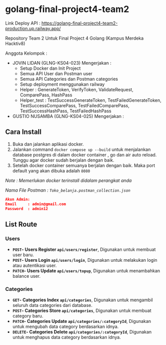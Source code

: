 # golang-final-project4-team2

Link Deploy API : https://golang-final-project4-team2-production.up.railway.app/

Repository Team 2 Untuk Final Project 4 Golang (Kampus Merdeka Hacktiv8)

Anggota Kelompok :

- JOVIN LIDAN (GLNG-KS04-023)
  Mengerjakan :
  - Setup Docker dan Init Project
  - Semua API User dan Postman user
  - Semua API Categories dan Postman categories
  - Setup deployment menggunakan railway
  - Helper : GenerateToken, VerifyToken, ValidateRequest, ComparePass, HashPass
  - Helper_test : TestSuccessGenerateToken, TestFailedGenerateToken, TestSuccessComparePass, TestFailedComparePass, TestSuccessHashPass, TestFailedHashPass
- GUSTIO NUSAMBA (GLNG-KS04-025)
  Mengerjakan :

## Cara Install

1. Buka dan jalankan aplikasi docker.
2. Jalankan command `docker compose up --build` untuk menjalankan database postgres di dalam docker container , go dan air auto reload. Tunggu agar docker sudah berjalan dengan baik.
3. Setelah docker container semuanya berjalan dengan baik. Maka port default yang akan dibuka adalah `8080`

_Note : Memerlukan docker terinstall didalam perangkat anda_

_Nama File Postman : `Toko_belanja.postman_collection.json`_

```json
Akun Admin:
Email     : admin@gmail.com
Password  : admin12
```

## List Route
### Users
- **`POST`- Users Register `api/users/register`**, Digunakan untuk membuat user baru.
- **`POST`- Users Login `api/users/login`**, Digunakan untuk melakukan login atau autentikasi user.
- **`PATCH`- Users Update `api/users/topup`**, Digunakan untuk menambahkan balance user.

### Categories
- **`GET`- Categories Index `api/categories`**, Digunakan untuk mengambil seluruh data categories dari database.
- **`POST`- Categories Store `api/categories`**, Digunakan untuk membuat category baru.
- **`PATCH`- Categories Update `api/categories/:categoryId`**, Digunakan untuk mengubah data category berdasarkan idnya.
- **`DELETE`- Categories Delete `api/categories/:categoryId`**, Digunakan untuk menghapus data category berdasarkan idnya.
